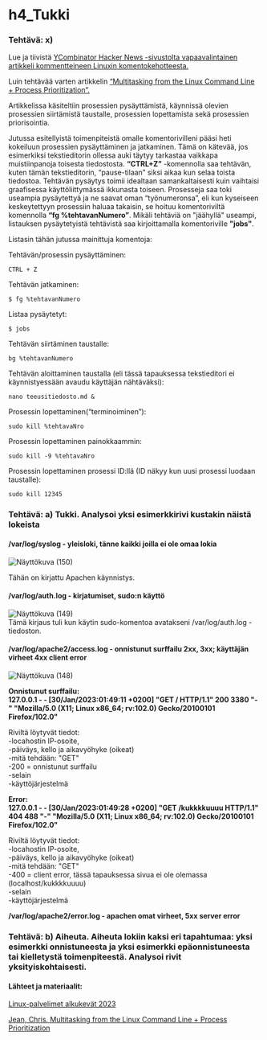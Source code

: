 # h4_Tukki  



### Tehtävä: x)

Lue ja tiivistä [YCombinator Hacker News -sivustolta vapaavalintainen artikkeli kommentteineen Linuxin komentokehotteesta.](https://hn.algolia.com/?dateEnd=1643270199&dateRange=custom&dateStart=1547942400&page=0&prefix=false&query=command%20line&sort=byPopularity&type=story)  

Luin tehtävää varten artikkelin [“Multitasking from the Linux Command Line + Process Prioritization”.](https://www.forbes.com/sites/jasonevangelho/2020/12/22/heres-the-true-reason-linux-users-love-the-command-line/)  

Artikkelissa käsiteltiin prosessien pysäyttämistä, käynnissä olevien prosessien siirtämistä taustalle, prosessien lopettamista sekä prosessien priorisointia. 

Jutussa esitellyistä toimenpiteistä omalle komentorivilleni pääsi heti kokeiluun prosessien pysäyttäminen ja jatkaminen. Tämä on kätevää, jos esimerkiksi tekstieditorin ollessa auki täytyy tarkastaa vaikkapa muistiinpanoja toisesta tiedostosta. **“CTRL+Z”** -komennolla saa tehtävän, kuten tämän tekstieditorin, “pause-tilaan” siksi aikaa kun selaa toista tiedostoa. Tehtävän pysäytys toimii idealtaan samankaltaisesti kuin vaihtaisi graafisessa käyttöliittymässä ikkunasta toiseen. 
Prosesseja saa toki useampia pysäytettyä ja ne saavat oman “työnumeronsa”, eli kun kyseiseen keskeytettyyn prosessiin haluaa takaisin, se hoituu komentoriviltä komennolla **“fg %tehtavanNumero”**. Mikäli tehtäviä on "jäähyllä" useampi, listauksen pysäytetyistä tehtävistä saa kirjoittamalla komentoriville **"jobs"**.  

Listasin tähän jutussa mainittuja komentoja:  

Tehtävän/prosessin pysäyttäminen:  

    CTRL + Z
    
Tehtävän jatkaminen:  

    $ fg %tehtavanNumero
    
Listaa pysäytetyt: 

    $ jobs
    
Tehtävän siirtäminen taustalle:  

    bg %tehtavanNumero

Tehtävän aloittaminen taustalla (eli tässä tapauksessa tekstieditori ei käynnistyessään avaudu käyttäjän nähtäväksi):  

    nano teeusitiedosto.md &  

Prosessin lopettaminen(“terminoiminen”):  

    sudo kill %tehtavaNro  

Prosessin lopettaminen painokkaammin:  

    sudo kill -9 %tehtavaNro

Prosessin lopettaminen prosessi ID:llä (ID näkyy kun uusi prosessi luodaan taustalle):  

    sudo kill 12345  
    
    
### Tehtävä: a) Tukki. Analysoi yksi esimerkkirivi kustakin näistä lokeista

#### /var/log/syslog - yleisloki, tänne kaikki joilla ei ole omaa lokia  

![Näyttökuva (150)](https://user-images.githubusercontent.com/118609353/215365164-8ed5a4c1-ae17-45d0-aa6a-33b453f7aab8.png)

Tähän on kirjattu Apachen käynnistys. 
#### /var/log/auth.log - kirjatumiset, sudo:n käyttö  

![Näyttökuva (149)](https://user-images.githubusercontent.com/118609353/215364632-6164cef1-1851-4b64-9bdd-1845f43f2197.png)  
Tämä kirjaus tuli kun käytin sudo-komentoa avatakseni /var/log/auth.log -tiedoston. 

#### /var/log/apache2/access.log - onnistunut surffailu 2xx, 3xx; käyttäjän virheet 4xx client error    

![Näyttökuva (148)](https://user-images.githubusercontent.com/118609353/215363557-10dad161-3d2a-4ee1-95d6-8798c31c09ac.png)  

**Onnistunut surffailu:  
127.0.0.1 - - [30/Jan/2023:01:49:11 +0200] "GET / HTTP/1.1" 200 3380 "-" "Mozilla/5.0 (X11; Linux x86_64; rv:102.0) Gecko/20100101 Firefox/102.0"**  

Riviltä löytyvät tiedot:   
    -locahostin IP-osoite,   
    -päiväys, kello ja aikavyöhyke (oikeat)  
    -mitä tehdään: "GET"  
    -200 = onnistunut surffailu  
    -selain  
    -käyttöjärjestelmä    

**Error:  
127.0.0.1 - - [30/Jan/2023:01:49:28 +0200] "GET /kukkkkuuuu HTTP/1.1" 404 488 "-" "Mozilla/5.0 (X11; Linux x86_64; rv:102.0) Gecko/20100101 Firefox/102.0"**    

Riviltä löytyvät tiedot:     
    -locahostin IP-osoite,   
    -päiväys, kello ja aikavyöhyke (oikeat)  
    -mitä tehdään: "GET"  
    -400 = client error, tässä tapauksessa sivua ei ole olemassa (localhost/kukkkkuuuu)   
    -selain  
    -käyttöjärjestelmä  



**/var/log/apache2/error.log - apachen omat virheet, 5xx server error**  

### Tehtävä: b) Aiheuta. Aiheuta lokiin kaksi eri tapahtumaa: yksi esimerkki onnistuneesta ja yksi esimerkki epäonnistuneesta tai kielletystä toimenpiteestä. Analysoi rivit yksityiskohtaisesti.  

    
    
    
#### Lähteet ja materiaalit:  

[Linux-palvelimet alkukevät 2023](https://terokarvinen.com/2023/linux-palvelimet-2023-alkukevat/)  

[Jean, Chris. Multitasking from the Linux Command Line + Process Prioritization](https://chrisjean.com/multitasking-from-the-linux-command-line-plus-process-prioritization/)  






